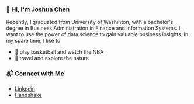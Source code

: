 ### 👋 Hi, I'm Joshua Chen
Recently, I graduated from University of Washinton, with a bachelor's degree in Business Administration in Finance and Information Systems. 
I want to use the power of data science to gain valuable business insights. 
In my spare time, I like to  
* 🏀 play basketball and watch the NBA
* 🚞 travel and explore the nature
### 📬 Connect with Me
* [Linkedin](https://www.linkedin.com/in/joshua-chen-a10359196/)  
* [Handshake](https://app.joinhandshake.com/stu/users/25551408)
